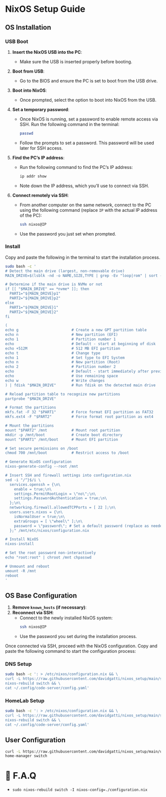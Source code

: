 # NixOS Setup Guide

## OS Installation

### USB Boot

1. **Insert the NixOS USB into the PC**:
   - Make sure the USB is inserted properly before booting.

1. **Boot from USB**:
   - Go to the BIOS and ensure the PC is set to boot from the USB drive.

1. **Boot into NixOS**:
   - Once prompted, select the option to boot into NixOS from the USB.

1. **Set a temporary password**:
   - Once NixOS is running, set a password to enable remote access via SSH. Run the following command in the terminal:
     ```bash
     passwd
     ```
   - Follow the prompts to set a password. This password will be used later for SSH access.

1. **Find the PC’s IP address**:
   - Run the following command to find the PC’s IP address:
     ```bash
     ip addr show
     ```
   - Note down the IP address, which you’ll use to connect via SSH.

1. **Connect remotely via SSH**:
   - From another computer on the same network, connect to the PC using the following command (replace `IP` with the actual IP address of the PC):
     ```bash
     ssh nixos@IP
     ```
   - Use the password you just set when prompted.

### Install

Copy and paste the following in the terminal to start the installation process.

```bash
sudo bash -c '
# Detect the main drive (largest, non-removable drive)
MAIN_DRIVE=$(lsblk -nd -o NAME,SIZE,TYPE | grep -Ev "loop|rom" | sort -k2 -h | tail -1 | awk "{print \"/dev/\" \$1}")

# Determine if the main drive is NVMe or not
if [[ "$MAIN_DRIVE" == *nvme* ]]; then
  PART1="${MAIN_DRIVE}p1"
  PART2="${MAIN_DRIVE}p2"
else
  PART1="${MAIN_DRIVE}1"
  PART2="${MAIN_DRIVE}2"
fi

(
echo g                        # Create a new GPT partition table
echo n                        # New partition (EFI)
echo 1                        # Partition number 1
echo                          # Default - start at beginning of disk
echo +512M                    # 512 MB EFI partition
echo t                        # Change type
echo 1                        # Set type to EFI System
echo n                        # New partition (Root)
echo 2                        # Partition number 2
echo                          # Default - start immediately after previous partition
echo                          # Use remaining space
echo w                        # Write changes
) | fdisk "$MAIN_DRIVE"       # Run fdisk on the detected main drive

# Reload partition table to recognize new partitions
partprobe "$MAIN_DRIVE"

# Format the partitions
mkfs.fat -F 32 "$PART1"       # Force format EFI partition as FAT32
mkfs.ext4 -F "$PART2"         # Force format root partition as ext4

# Mount the partitions
mount "$PART2" /mnt           # Mount root partition
mkdir -p /mnt/boot            # Create boot directory
mount "$PART1" /mnt/boot      # Mount EFI partition

# Set secure permissions on /boot
chmod 700 /mnt/boot           # Restrict access to /boot

# Generate NixOS configuration
nixos-generate-config --root /mnt

# Insert SSH and firewall settings into configuration.nix
sed -i "/^}$/i \
  services.openssh = {\n\
    enable = true;\n\
    settings.PermitRootLogin = \"no\";\n\
    settings.PasswordAuthentication = true;\n\
  };\n\
  networking.firewall.allowedTCPPorts = [ 22 ];\n\
  users.users.nixos = {\n\
    isNormalUser = true;\n\
    extraGroups = [ \"wheel\" ];\n\
    password = \"password\"; # Set a default password (replace as needed)\n\
  };" /mnt/etc/nixos/configuration.nix

# Install NixOS
nixos-install

# Set the root password non-interactively
echo "root:root" | chroot /mnt chpasswd

# Unmount and reboot
umount -R /mnt
reboot
'
```

## OS Base Configuration

1. **Remove `known_hosts` (if necessary)**:
1. **Reconnect via SSH**:
   - Connect to the newly installed NixOS system:
     ```bash
     ssh nixos@IP
     ```
   - Use the password you set during the installation process.

Once connected via SSH, proceed with the NixOS configuration. Copy and paste the following command to start the configuration process:

### DNS Setup

```bash
sudo bash -c ': > /etc/nixos/configuration.nix && \
curl -L https://raw.githubusercontent.com/davidgatti/nixos_setup/main/server/dns.nix -o /etc/nixos/configuration.nix && \
nixos-rebuild switch && \
cat ~/.config/code-server/config.yaml'
```

### HomeLab Setup

```bash
sudo bash -c ': > /etc/nixos/configuration.nix && \
curl -L https://raw.githubusercontent.com/davidgatti/nixos_setup/main/server/home_lab.nix -o /etc/nixos/configuration.nix && \
nixos-rebuild switch && \
cat ~/.config/code-server/config.yaml'
```

## User Configuration

```bash
curl -L https://raw.githubusercontent.com/davidgatti/nixos_setup/main/user/home.nix -o ~/.config/home-manager/home.nix && \
home-manager switch
```


# 🧐 F.A.Q

- `sudo nixos-rebuild switch -I nixos-config=./configuration.nix`
